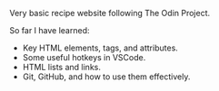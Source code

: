 Very basic recipe website following The Odin Project.

So far I have learned:
- Key HTML elements, tags, and attributes.
- Some useful hotkeys in VSCode.
- HTML lists and links.
- Git, GitHub, and how to use them effectively.